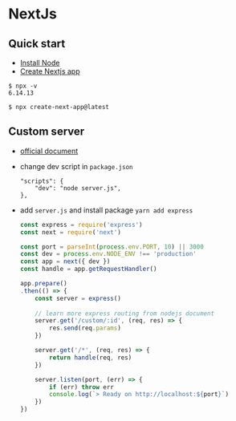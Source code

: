 # NextJs

## Quick start


- [Install Node](https://nodejs.org/en/)
- [Create Nextjs app](https://nextjs.org/docs/getting-started)

```
$ npx -v
6.14.13

$ npx create-next-app@latest
```

## Custom server

- [official document](https://nextjs.org/docs/advanced-features/custom-server)

- change dev script in `package.json`

    ```
    "scripts": {
        "dev": "node server.js",
    },
    ```

- add `server.js` and install package `yarn add express`

    ```javascript
    const express = require('express')
    const next = require('next')

    const port = parseInt(process.env.PORT, 10) || 3000
    const dev = process.env.NODE_ENV !== 'production'
    const app = next({ dev })
    const handle = app.getRequestHandler()

    app.prepare()
    .then(() => {
        const server = express()
        
        // learn more express routing from nodejs document
        server.get('/custom/:id', (req, res) => {
            res.send(req.params)
        })

        server.get('/*', (req, res) => {
            return handle(req, res)
        })

        server.listen(port, (err) => {
            if (err) throw err
            console.log(`> Ready on http://localhost:${port}`)
        })
    })
    ```